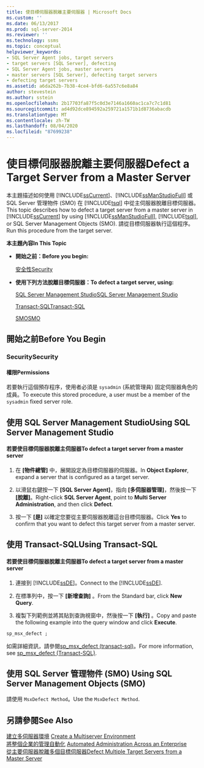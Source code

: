 ```yaml
---
title: 使目標伺服器脫離主要伺服器 | Microsoft Docs
ms.custom: ''
ms.date: 06/13/2017
ms.prod: sql-server-2014
ms.reviewer: ''
ms.technology: ssms
ms.topic: conceptual
helpviewer_keywords:
- SQL Server Agent jobs, target servers
- target servers [SQL Server], defecting
- SQL Server Agent jobs, master servers
- master servers [SQL Server], defecting target servers
- defecting target servers
ms.assetid: a6da262b-7b38-4ce4-bfd6-6a557c6e8a84
author: stevestein
ms.author: sstein
ms.openlocfilehash: 2b17703fa87f5c0d3e7146a1660ac1ca7c7c1d81
ms.sourcegitcommit: ad4d92dce894592a259721a1571b1d8736abacdb
ms.translationtype: MT
ms.contentlocale: zh-TW
ms.lasthandoff: 08/04/2020
ms.locfileid: "87699238"
---
```

# <a name="defect-a-target-server-from-a-master-server"></a><span data-ttu-id="b82f8-102">使目標伺服器脫離主要伺服器</span><span class="sxs-lookup"><span data-stu-id="b82f8-102">Defect a Target Server from a Master Server</span></span>
  <span data-ttu-id="b82f8-103">本主題描述如何使用 [!INCLUDE[ssCurrent](../../includes/sscurrent-md.md)]、[!INCLUDE[ssManStudioFull](../../includes/ssmanstudiofull-md.md)] 或 SQL Server 管理物件 (SMO) 在 [!INCLUDE[tsql](../../includes/tsql-md.md)] 中從主伺服器脫離目標伺服器。</span><span class="sxs-lookup"><span data-stu-id="b82f8-103">This topic describes how to defect a target server from a master server in [!INCLUDE[ssCurrent](../../includes/sscurrent-md.md)] by using [!INCLUDE[ssManStudioFull](../../includes/ssmanstudiofull-md.md)], [!INCLUDE[tsql](../../includes/tsql-md.md)], or SQL Server Management Objects (SMO).</span></span> <span data-ttu-id="b82f8-104">請從目標伺服器執行這個程序。</span><span class="sxs-lookup"><span data-stu-id="b82f8-104">Run this procedure from the target server.</span></span>  
  
 <span data-ttu-id="b82f8-105">**本主題內容**</span><span class="sxs-lookup"><span data-stu-id="b82f8-105">**In This Topic**</span></span>  
  
-   <span data-ttu-id="b82f8-106">**開始之前：**</span><span class="sxs-lookup"><span data-stu-id="b82f8-106">**Before you begin:**</span></span>  
  
     [<span data-ttu-id="b82f8-107">安全性</span><span class="sxs-lookup"><span data-stu-id="b82f8-107">Security</span></span>](#Security)  
  
-   <span data-ttu-id="b82f8-108">**使用下列方法脫離目標伺服器：**</span><span class="sxs-lookup"><span data-stu-id="b82f8-108">**To defect a target server, using:**</span></span>  
  
     [<span data-ttu-id="b82f8-109">SQL Server Management Studio</span><span class="sxs-lookup"><span data-stu-id="b82f8-109">SQL Server Management Studio</span></span>](#SSMSProcedure)  
  
     [<span data-ttu-id="b82f8-110">Transact-SQL</span><span class="sxs-lookup"><span data-stu-id="b82f8-110">Transact-SQL</span></span>](#TsqlProcedure)  
  
     [<span data-ttu-id="b82f8-111">SMO</span><span class="sxs-lookup"><span data-stu-id="b82f8-111">SMO</span></span>](#PowerShellProcedure)  
  
##  <a name="before-you-begin"></a><a name="BeforeYouBegin"></a> <span data-ttu-id="b82f8-112">開始之前</span><span class="sxs-lookup"><span data-stu-id="b82f8-112">Before You Begin</span></span>  
  
###  <a name="security"></a><a name="Security"></a> <span data-ttu-id="b82f8-113">Security</span><span class="sxs-lookup"><span data-stu-id="b82f8-113">Security</span></span>  
  
####  <a name="permissions"></a><a name="Permissions"></a> <span data-ttu-id="b82f8-114">權限</span><span class="sxs-lookup"><span data-stu-id="b82f8-114">Permissions</span></span>  
 <span data-ttu-id="b82f8-115">若要執行這個預存程序，使用者必須是 `sysadmin` (系統管理員) 固定伺服器角色的成員。</span><span class="sxs-lookup"><span data-stu-id="b82f8-115">To execute this stored procedure, a user must be a member of the `sysadmin` fixed server role.</span></span>  
  
##  <a name="using-sql-server-management-studio"></a><a name="SSMSProcedure"></a> <span data-ttu-id="b82f8-116">使用 SQL Server Management Studio</span><span class="sxs-lookup"><span data-stu-id="b82f8-116">Using SQL Server Management Studio</span></span>  
  
#### <a name="to-defect-a-target-server-from-a-master-server"></a><span data-ttu-id="b82f8-117">若要使目標伺服器脫離主伺服器</span><span class="sxs-lookup"><span data-stu-id="b82f8-117">To defect a target server from a master server</span></span>  
  
1.  <span data-ttu-id="b82f8-118">在 **[物件總管]** 中，展開設定為目標伺服器的伺服器。</span><span class="sxs-lookup"><span data-stu-id="b82f8-118">In **Object Explorer**, expand a server that is configured as a target server.</span></span>  
  
2.  <span data-ttu-id="b82f8-119">以滑鼠右鍵按一下 **[SQL Server Agent]**，指向 **[多伺服器管理]**，然後按一下 **[脫離]**。</span><span class="sxs-lookup"><span data-stu-id="b82f8-119">Right-click **SQL Server Agent**, point to **Multi Server Administration**, and then click **Defect**.</span></span>  
  
3.  <span data-ttu-id="b82f8-120">按一下 **[是]** 以確定您要從主要伺服器脫離這台目標伺服器。</span><span class="sxs-lookup"><span data-stu-id="b82f8-120">Click **Yes** to confirm that you want to defect this target server from a master server.</span></span>  
  
##  <a name="using-transact-sql"></a><a name="TsqlProcedure"></a> <span data-ttu-id="b82f8-121">使用 Transact-SQL</span><span class="sxs-lookup"><span data-stu-id="b82f8-121">Using Transact-SQL</span></span>  
  
#### <a name="to-defect-a-target-server-from-a-master-server"></a><span data-ttu-id="b82f8-122">若要使目標伺服器脫離主伺服器</span><span class="sxs-lookup"><span data-stu-id="b82f8-122">To defect a target server from a master server</span></span>  
  
1.  <span data-ttu-id="b82f8-123">連接到 [!INCLUDE[ssDE](../../includes/ssde-md.md)]。</span><span class="sxs-lookup"><span data-stu-id="b82f8-123">Connect to the [!INCLUDE[ssDE](../../includes/ssde-md.md)].</span></span>  
  
2.  <span data-ttu-id="b82f8-124">在標準列中，按一下 **[新增查詢]** 。</span><span class="sxs-lookup"><span data-stu-id="b82f8-124">From the Standard bar, click **New Query**.</span></span>  
  
3.  <span data-ttu-id="b82f8-125">複製下列範例並將其貼到查詢視窗中，然後按一下 **[執行]** 。</span><span class="sxs-lookup"><span data-stu-id="b82f8-125">Copy and paste the following example into the query window and click **Execute**.</span></span>  
  
```sql
sp_msx_defect ;  
```  
  
 <span data-ttu-id="b82f8-126">如需詳細資訊，請參閱[sp_msx_defect &#40;transact-sql&#41;](/sql/relational-databases/system-stored-procedures/sp-msx-defect-transact-sql)。</span><span class="sxs-lookup"><span data-stu-id="b82f8-126">For more information, see [sp_msx_defect &#40;Transact-SQL&#41;](/sql/relational-databases/system-stored-procedures/sp-msx-defect-transact-sql).</span></span>  
  
##  <a name="using-sql-server-management-objects-smo"></a><a name="PowerShellProcedure"></a><span data-ttu-id="b82f8-127">使用 SQL Server 管理物件 (SMO) </span><span class="sxs-lookup"><span data-stu-id="b82f8-127">Using SQL Server Management Objects (SMO)</span></span>  
 <span data-ttu-id="b82f8-128">請使用 `MsxDefect Method`。</span><span class="sxs-lookup"><span data-stu-id="b82f8-128">Use the `MsxDefect Method`.</span></span>  
  
## <a name="see-also"></a><span data-ttu-id="b82f8-129">另請參閱</span><span class="sxs-lookup"><span data-stu-id="b82f8-129">See Also</span></span>  
 <span data-ttu-id="b82f8-130">[建立多伺服器環境](create-a-multiserver-environment.md) </span><span class="sxs-lookup"><span data-stu-id="b82f8-130">[Create a Multiserver Environment](create-a-multiserver-environment.md) </span></span>  
 <span data-ttu-id="b82f8-131">[將整個企業的管理自動化](automated-administration-across-an-enterprise.md) </span><span class="sxs-lookup"><span data-stu-id="b82f8-131">[Automated Administration Across an Enterprise](automated-administration-across-an-enterprise.md) </span></span>  
 [<span data-ttu-id="b82f8-132">從主要伺服器脫離多個目標伺服器</span><span class="sxs-lookup"><span data-stu-id="b82f8-132">Defect Multiple Target Servers from a Master Server</span></span>](defect-multiple-target-servers-from-a-master-server.md)  
